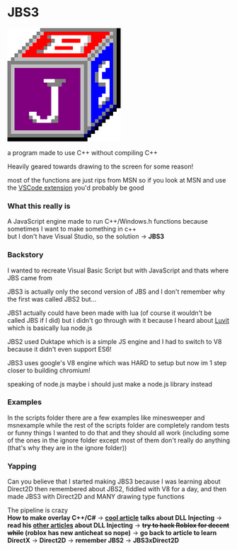 # JBS3  
![JBS "LOGO"](https://github.com/MagicQuest/JBS3/blob/main/jbs3.png?raw=true)

a program made to use C++ without compiling C++

Heavily geared towards drawing to the screen for some reason!

most of the functions are just rips from MSN so if you look at MSN and use the [VSCode extension](https://github.com/MagicQuest/JBS3Extension) you'd probably be good

### What this really is
A JavaScript engine made to run C++/Windows.h functions because sometimes I want to make something in c++  
but I don't have Visual Studio, so the solution -> **JBS3**

### Backstory
I wanted to recreate Visual Basic Script but with JavaScript and thats where JBS came from  

JBS3 is actually only the second version of JBS and I don't remember why the first was called JBS2 but...  

JBS1 actually could have been made with lua (of course it wouldn't be called JBS if I did) but i didn't go through with it because I heard about [Luvit](https://luvit.io/) which is basically lua node.js  

JBS2 used Duktape which is a simple JS engine and I had to switch to V8 because it didn't even support ES6!  

JBS3 uses google's V8 engine which was HARD to setup but now im 1 step closer to building chromium!  

speaking of node.js maybe i should just make a node.js library instead

### Examples
In the scripts folder there are a few examples like minesweeper and msnexample while the rest of the scripts folder are completely random tests or funny things I wanted to do that and they should all work (including some of the ones in the ignore folder except most of them don't really do anything (that's why they are in the ignore folder))

### Yapping
Can you believe that I started making JBS3 because I was learning about Direct2D then remembered about JBS2, fiddled with V8 for a day, and then made JBS3 with Direct2D and MANY drawing type functions  

The pipeline is crazy  
**How to make overlay C++/C#** -> **[cool article](http://kylehalladay.com/blog/2021/07/14/Dll-Search-Order-Hijacking-For-PostProcess-Injection.html) talks about DLL Injecting** -> **read his [other articles](http://kylehalladay.com/blog/2020/05/20/Hooking-Input-Snake-In-Notepad.html) about DLL Injecting** -> **~~try to hack Roblox for decent while~~ (roblox has new anticheat so nope)** -> **go back to article to learn DirectX** -> **Direct2D** -> **remember JBS2** -> **JBS3xDirect2D**